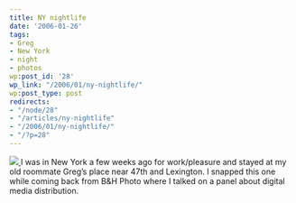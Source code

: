 ```yaml
---
title: NY nightlife
date: '2006-01-26'
tags:
- Greg
- New York
- night
- photos
wp:post_id: '28'
wp_link: "/2006/01/ny-nightlife/"
wp:post_type: post
redirects:
- "/node/28"
- "/articles/ny-nightlife"
- "/2006/01/ny-nightlife/"
- "/?p=28"
---
```


[ ![](http://static.flickr.com/35/91590114_6bdb10871a_m.jpg) ](http://www.flickr.com/photos/atomicworkshop/91590114/)
I was in New York a few weeks ago for work/pleasure and stayed at my old roommate Greg’s place near 47th and Lexington. I snapped this one while coming back from B&H Photo where I talked on a panel about digital media distribution.
